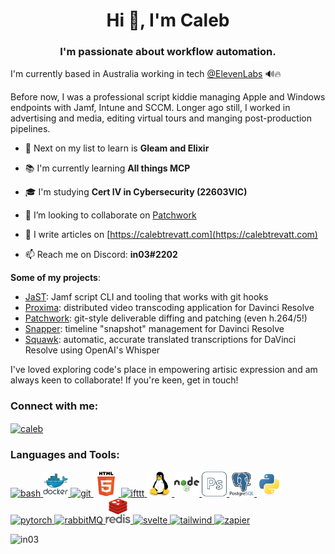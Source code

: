 <h1 align="center">Hi 👋, I'm Caleb</h1>
<h3 align="center">I'm passionate about workflow automation.</h3>

I'm currently based in Australia working in tech [@ElevenLabs](https://elevenlabs.io/) 🔊🔥 

Before now, I was a professional script kiddie managing Apple and Windows endpoints with Jamf, Intune and SCCM. Longer ago still, I worked in advertising and media, editing virtual tours and manging post-production pipelines.

- 🌱 Next on my list to learn is **Gleam and Elixir**

- 📚 I'm currently learning **All things MCP**

- 🎓 I'm studying **Cert IV in Cybersecurity (22603VIC)**

- 👯 I’m looking to collaborate on [Patchwork](https://github.com/in03/patchwork)

- 📝 I write articles on [https://calebtrevatt.com](https://calebtrevatt.com)

- 📫 Reach me on Discord: **in03#2202**

**Some of my projects**:
- [JaST](https://github.com/in03/jast): Jamf script CLI and tooling that works with git hooks
- [Proxima](https://github.com/in03/proxima): distributed video transcoding application for Davinci Resolve
- [Patchwork](https://github.com/in03/patchwork): git-style deliverable diffing and patching (even h.264/5!)
- [Snapper](https://github.com/in03/snapper): timeline "snapshot" management for Davinci Resolve
- [Squawk](https://github.com/in03/snapper): automatic, accurate translated transcriptions for DaVinci Resolve using OpenAI's Whisper

I've loved exploring code's place in empowering artisic expression and am always keen to collaborate! If you're keen, get in touch!


<h3 align="left">Connect with me:</h3>
<p align="left">
<a href="https://linkedin.com/in/caleb trevatt" target="blank"><img align="center" src="https://raw.githubusercontent.com/rahuldkjain/github-profile-readme-generator/master/src/images/icons/Social/linked-in-alt.svg" alt="caleb" height="30" width="40" /></a>
</p>

<h3 align="left">Languages and Tools:</h3>
<p align="left"> <a href="https://www.arduino.cc/" target="_blank" rel="noreferrer"> <a href="https://www.gnu.org/software/bash/" target="_blank" rel="noreferrer"> <img src="https://www.vectorlogo.zone/logos/gnu_bash/gnu_bash-icon.svg" alt="bash" width="40" height="40"/> </a> </a> <a href="https://www.docker.com/" target="_blank" rel="noreferrer"> <img src="https://raw.githubusercontent.com/devicons/devicon/master/icons/docker/docker-original-wordmark.svg" alt="docker" width="40" height="40"/> </a> <a href="https://git-scm.com/" target="_blank" rel="noreferrer"> <img src="https://www.vectorlogo.zone/logos/git-scm/git-scm-icon.svg" alt="git" width="40" height="40"/> </a> <a href="https://www.w3.org/html/" target="_blank" rel="noreferrer"> <img src="https://raw.githubusercontent.com/devicons/devicon/master/icons/html5/html5-original-wordmark.svg" alt="html5" width="40" height="40"/> </a> <a href="https://ifttt.com/" target="_blank" rel="noreferrer"> <img src="https://www.vectorlogo.zone/logos/ifttt/ifttt-ar21.svg" alt="ifttt" width="40" height="40"/> </a> <a href="https://www.linux.org/" target="_blank" rel="noreferrer"> <img src="https://raw.githubusercontent.com/devicons/devicon/master/icons/linux/linux-original.svg" alt="linux" width="40" height="40"/> </a> <a href="https://nodejs.org" target="_blank" rel="noreferrer"> <img src="https://raw.githubusercontent.com/devicons/devicon/master/icons/nodejs/nodejs-original-wordmark.svg" alt="nodejs" width="40" height="40"/> </a> <a href="https://www.photoshop.com/en" target="_blank" rel="noreferrer"> <img src="https://raw.githubusercontent.com/devicons/devicon/master/icons/photoshop/photoshop-line.svg" alt="photoshop" width="40" height="40"/> </a> <a href="https://www.postgresql.org" target="_blank" rel="noreferrer"> <img src="https://raw.githubusercontent.com/devicons/devicon/master/icons/postgresql/postgresql-original-wordmark.svg" alt="postgresql" width="40" height="40"/> </a> <a href="https://www.python.org" target="_blank" rel="noreferrer"> <img src="https://raw.githubusercontent.com/devicons/devicon/master/icons/python/python-original.svg" alt="python" width="40" height="40"/> </a> <a href="https://pytorch.org/" target="_blank" rel="noreferrer"> <img src="https://www.vectorlogo.zone/logos/pytorch/pytorch-icon.svg" alt="pytorch" width="40" height="40"/> </a> <a href="https://www.rabbitmq.com" target="_blank" rel="noreferrer"> <img src="https://www.vectorlogo.zone/logos/rabbitmq/rabbitmq-icon.svg" alt="rabbitMQ" width="40" height="40"/> </a> <a href="https://redis.io" target="_blank" rel="noreferrer"> <img src="https://raw.githubusercontent.com/devicons/devicon/master/icons/redis/redis-original-wordmark.svg" alt="redis" width="40" height="40"/> </a> <a href="https://svelte.dev" target="_blank" rel="noreferrer"> <img src="https://upload.wikimedia.org/wikipedia/commons/1/1b/Svelte_Logo.svg" alt="svelte" width="40" height="40"/> </a> <a href="https://tailwindcss.com/" target="_blank" rel="noreferrer"> <img src="https://www.vectorlogo.zone/logos/tailwindcss/tailwindcss-icon.svg" alt="tailwind" width="40" height="40"/> </a> <a href="https://zapier.com" target="_blank" rel="noreferrer"> <img src="https://www.vectorlogo.zone/logos/zapier/zapier-icon.svg" alt="zapier" width="40" height="40"/> </a> </p>

<p><img align="left" src="https://github-readme-stats-git-masterrstaa-rickstaa.vercel.app/api/top-langs?username=in03&show_icons=true&locale=en&layout=compact" alt="in03" /></p>



